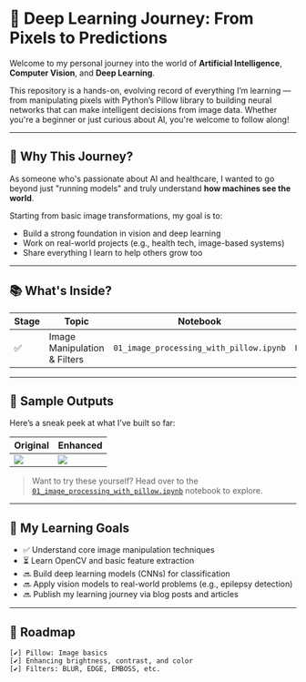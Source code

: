 # 🚀 Deep Learning Journey: From Pixels to Predictions

Welcome to my personal journey into the world of **Artificial Intelligence**, **Computer Vision**, and **Deep Learning**.

This repository is a hands-on, evolving record of everything I’m learning — from manipulating pixels with Python’s Pillow library to building neural networks that can make intelligent decisions from image data. Whether you're a beginner or just curious about AI, you're welcome to follow along!

---

## 🧠 Why This Journey?

As someone who's passionate about AI and healthcare, I wanted to go beyond just "running models" and truly understand **how machines see the world**.

Starting from basic image transformations, my goal is to:
- Build a strong foundation in vision and deep learning
- Work on real-world projects (e.g., health tech, image-based systems)
- Share everything I learn to help others grow too

---

## 📚 What's Inside?

| Stage | Topic | Notebook | Tools |
|-------|-------|----------|-------|
| ✅ | Image Manipulation & Filters | `01_image_processing_with_pillow.ipynb` | `Pillow` |

---

## 🧪 Sample Outputs

Here’s a sneak peek at what I’ve built so far:

| Original | Enhanced |
|----------|----------|
| ![](assets/sample_before.jpg) | ![](assets/sample_after.jpg) |

> Want to try these yourself? Head over to the [`01_image_processing_with_pillow.ipynb`](./01_image_processing_with_pillow.ipynb) notebook to explore.

---

## 🌱 My Learning Goals

- ✅ Understand core image manipulation techniques
- ⏳ Learn OpenCV and basic feature extraction
- 🔜 Build deep learning models (CNNs) for classification
- 🔜 Apply vision models to real-world problems (e.g., epilepsy detection)
- 🔜 Publish my learning journey via blog posts and articles

---

## 🧭 Roadmap

```text
[✔] Pillow: Image basics
[✔] Enhancing brightness, contrast, and color
[✔] Filters: BLUR, EDGE, EMBOSS, etc.

